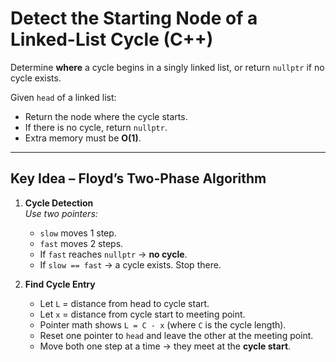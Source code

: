 # Detect the Starting Node of a Linked-List Cycle (C++)

Determine **where** a cycle begins in a singly linked list, or return `nullptr` if no cycle exists.

Given `head` of a linked list:

* Return the node where the cycle starts.
* If there is no cycle, return `nullptr`.
* Extra memory must be **O(1)**.

---

## Key Idea – Floyd’s Two-Phase Algorithm

1. **Cycle Detection**  
   *Use two pointers:*  
   * `slow` moves 1 step.  
   * `fast` moves 2 steps.  
   * If `fast` reaches `nullptr` → **no cycle**.  
   * If `slow == fast` → a cycle exists. Stop there.

2. **Find Cycle Entry**  
   * Let `L` = distance from head to cycle start.  
   * Let `x` = distance from cycle start to meeting point.  
   * Pointer math shows `L = C - x` (where `C` is the cycle length).  
   * Reset one pointer to `head` and leave the other at the meeting point.  
   * Move both one step at a time → they meet at the **cycle start**.

